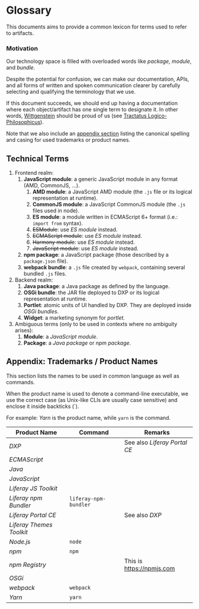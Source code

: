 # Glossary

This documents aims to provide a common lexicon for terms used to refer to artifacts.

### Motivation

Our technology space is filled with overloaded words like _package_, _module_, and _bundle_.

Despite the potential for confusion, we can make our documentation, APIs, and all forms of written and spoken communication clearer by carefully selecting and qualifying the terminology that we use.

If this document succeeds, we should end up having a documentation where each object/artifact has one single term to designate it. In other words, [Wittgenstein](https://en.wikipedia.org/wiki/Ludwig_Wittgenstein) should be proud of us (see [Tractatus Logico-Philosophicus](https://en.wikipedia.org/wiki/Tractatus_Logico-Philosophicus)).

Note that we also include an [appendix section](#appendix-trademarks--product-names) listing the canonical spelling and casing for used trademarks or product names.

## Technical Terms

1. Frontend realm:
    1. **JavaScript module**: a generic JavaScript module in any format (AMD, CommonJS, ...).
        1. **AMD module**: a JavaScript AMD module (the `.js` file or its logical representation at runtime).
        2. **CommonJS module**: a JavaScript CommonJS module (the `.js` files used in node).
        3. **ES module**: a module written in ECMAScript 6+ format (i.e.: `import from` syntax).
        4. ~~ESModule~~: use _ES module_ instead.
        5. ~~ECMAScript module~~: use _ES module_ instead.
        6. ~~Harmony module~~: use _ES module_ instead.
        7. ~~JavaScript module~~: use _ES module_ instead.
    2. **npm package**: a JavaScript package (those described by a `package.json` file).
    3. **webpack bundle**: a `.js` file created by `webpack`, containing several bundled `.js` files.
2. Backend realm:
    1. **Java package**: a Java package as defined by the language.
    2. **OSGi bundle**: the JAR file deployed to DXP or its logical representation at runtime.
    3. **Portlet**: atomic units of UI handled by DXP. They are deployed inside _OSGi bundles_.
    4. **Widget**: a marketing synonym for _portlet_.
3. Ambiguous terms (only to be used in contexts where no ambiguity arises):
    1. **Module**: a _JavaScript module_.
    2. **Package**: a _Java package_ or _npm package_.

## Appendix: Trademarks / Product Names

This section lists the names to be used in common language as well as commands.

When the product name is used to denote a command-line executable, we use the correct case (as Unix-like CLIs are usually case sensitive) and enclose it inside backticks (`).

For example: _Yarn_ is the product name, while `yarn` is the command.

| Product Name             | Command               | Remarks                      |
| ------------------------ | --------------------- | ---------------------------- |
| _DXP_                    |                       | See also _Liferay Portal CE_ |
| _ECMAScript_             |                       |                              |
| _Java_                   |                       |                              |
| _JavaScript_             |                       |                              |
| _Liferay JS Toolkit_     |                       |                              |
| _Liferay npm Bundler_    | `liferay-npm-bundler` |                              |
| _Liferay Portal CE_      |                       | See also _DXP_               |
| _Liferay Themes Toolkit_ |                       |                              |
| _Node.js_                | `node`                |                              |
| _npm_                    | `npm`                 |                              |
| _npm Registry_           |                       | This is https://npmjs.com    |
| _OSGi_                   |                       |                              |
| _webpack_                | `webpack`             |                              |
| _Yarn_                   | `yarn`                |                              |
